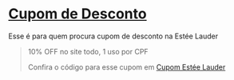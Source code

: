 # [Cupom de Desconto](https://github.com/CupomDeDesconto/Promocoes/blob/main/README.md)
Esse é para quem procura cupom de desconto na Estée Lauder
<blockquote cite="https://asasdodesconto.com/desconto/10-off-no-site-todo-1-uso-por-cpf-2082961"><p>10% OFF no site todo, 1 uso por CPF</p><footer>Confira o código para esse cupom em <a href="https://asasdodesconto.com/desconto/10-off-no-site-todo-1-uso-por-cpf-2082961">Cupom Estée Lauder</a></footer></blockquote>